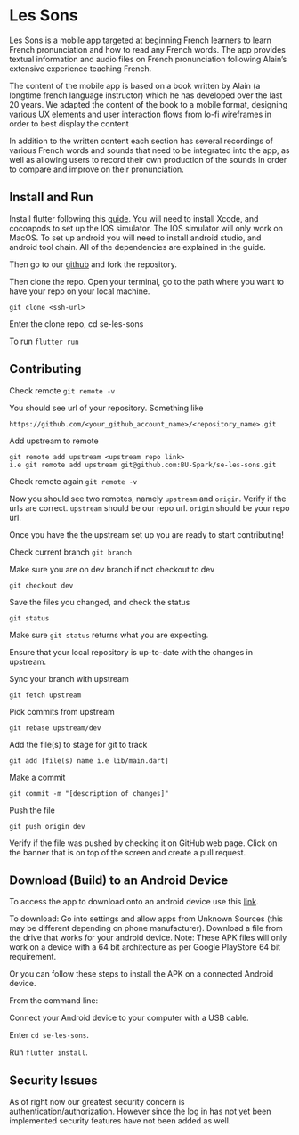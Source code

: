# Les Sons

Les Sons is a mobile app targeted at beginning French learners to learn French pronunciation and how to read any French words. The app provides textual information and audio files on French pronunciation following Alain’s extensive experience teaching French. 

The content of the mobile app is based on a book written by Alain (a longtime french language instructor) which he has developed over the last 20 years. We adapted the content of the book to a mobile format, designing various UX elements and user interaction flows from lo-fi wireframes in order to best display the content

In addition to the written content each section has several recordings of various French words and sounds that need to be integrated into the app, as well as allowing users to record their own production of the sounds in order to compare and improve on their pronunciation.


## Install and Run

Install flutter following this [guide](https://docs.flutter.dev/get-started/install). You will need to install Xcode, and cocoapods to set up the IOS simulator. The IOS simulator will only work on MacOS. To set up android you will need to install android studio, and android tool chain. All of the dependencies are explained in the guide.   

Then go to our [github](https://github.com/BU-Spark/se-les-sons/tree/dev) and fork the repository. 

Then clone the repo. Open your terminal, go to the path where you want to have your repo on your local machine.
```
git clone <ssh-url>
```
Enter the clone repo, cd se-les-sons

 To run `flutter run`

## Contributing

Check remote `git remote -v`

You should see url of your repository. Something like
```
https://github.com/<your_github_account_name>/<repository_name>.git
```
Add upstream to remote 
```
git remote add upstream <upstream repo link>
i.e git remote add upstream git@github.com:BU-Spark/se-les-sons.git
```

Check remote again `git remote -v`

 Now you should see two remotes, namely `upstream` and `origin`. Verify if the urls are correct. `upstream` should be our repo url. `origin` should be your repo url.

Once you have the the upstream set up you are ready to start contributing!

Check current branch `git branch`

Make sure you are on dev branch if not checkout to dev
```
git checkout dev
```

Save the files you changed, and check the status 
```
git status
```
Make sure `git status` returns what you are expecting. 

Ensure that your local repository is up-to-date with the changes in upstream.

Sync your branch with upstream 
```
git fetch upstream
```

Pick commits from upstream 
```
git rebase upstream/dev
```

Add the file(s) to stage for git to track 
```
git add [file(s) name i.e lib/main.dart]
```
Make a commit 
```
git commit -m "[description of changes]"
```

Push the file 
```
git push origin dev
```

Verify if the file was pushed by checking it on GitHub web page. Click on the banner that is on top of the screen and create a pull request. 

## Download (Build) to an Android Device

To access the app to download onto an android device use this [link](https://drive.google.com/file/d/1nwvSQaRbu8CHS4YzaK-phgSZs3SNkmZw/view?usp=sharing). 

To download: Go into settings and allow apps from Unknown Sources (this may be different depending on phone manufacturer). Download a file from the drive that works for your android device. Note: These APK files will only work on a device with a 64 bit architecture as per Google PlayStore 64 bit requirement. 

Or you can follow these steps to install the APK on a connected Android device.

From the command line:

Connect your Android device to your computer with a USB cable.

Enter `cd se-les-sons`.

Run `flutter install`.

## Security Issues

As of right now our greatest security concern is authentication/authorization. However since the log in has not yet been implemented security features have not been added as well. 
